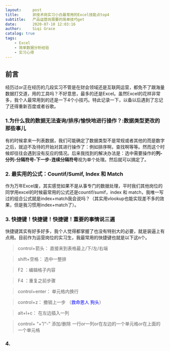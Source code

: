 ```yaml
---
layout:     post
title:      非技术岗实习小白最常用的Excel技能点top4
subtitle:   产品运营岗需要的简单技巧get
date:       2020-07-10 12:03:16
author:     Siqi Grace
catalog: true
tags:
    - Excel
    - 简单数据分析经验
    - 实习心得
---
```


## 前言 ## 

经历过or正在经历的几段实习不管是在财会领域还是互联网运营，都免不了跟海量数据打交道，用的工具吗？不好意思，最多的还是Excel。虽然Excel的花样非常多，我个人最常用到的还是一下4个小技巧。特此记录一下，以备以后遇到了忘记了还得重新百度或者谷歌。  

### 1.为什么我的数据无法查询/排序/愉快地进行操作？:数据类型更改的那些事儿  ###  

有的时候拿来一列表数据，我们可能确定了数据类型不是常规或者其他的而是数字之后，就迫不及待的开始对其进行操作了：例如排序啊，查找啊等等。然而这个时候却往往会遇到没有反应的情况。后来我找到的解决办法是：选中需要操作的**列-分列-分隔符号-下一步-连续分隔符号**视为单个处理。然后就可以搞定了。

### 2. 最实用的公式：Countif/Sumif, Index 和 Match ###

作为万年Excel废，其实感觉如果不是从事专门的数据处理，平时我们其他岗位的同学用excel的时候最常用的公式还是countif/sumif，index 和 match，我唯一写过的组合公式就是index+match我会说吗？（其实用vlookup也能实现差不多的效果，但是我习惯用index+match了）。   

### 3. 快捷键！快捷键！快捷键！重要的事情说三遍 ###

快捷键其实有好多好多，我个人觉得都掌握了也没有特别大的必要，就是装逼上有点用。目前作为运营岗位的实习生，我最常用的快捷键也就是以下这n个。
> control+箭头： 直接来到表格最上/下/左/右端  

> shift+空格：      选中一整排  

> F2 ：编辑格子内容  

> F4 ：重复之前步骤  

> control+enter：  单元格内换行  

> control+z： 撤销上一步 （<font color=Blue>救命恩人 狗头</font>）  

> alt+I+c：  在左边插入一列  

> control+ “+”/“-” 添加/删除 一行or一列or在左边的一个单元格or在上面的一个单元格


### 4. 

